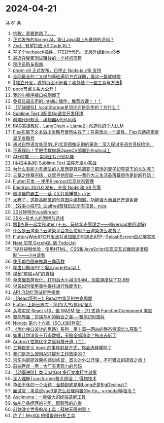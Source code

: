 # 2024-04-21

共 61 条

<!-- BEGIN JUEJIN -->
<!-- 最后更新时间 2024-04-21 14:01:12 +0800 -->
1. [抱歉，我要跑路了。。。](https://juejin.cn/post/7359083483241316393)
1. [正式发布的Spring AI，能让Java喝上AI赛道的汤吗？](https://juejin.cn/post/7358753499138179107)
1. [Zed，有望打败 VS Code 吗？](https://juejin.cn/post/7359469421742473225)
1. [写了个webpack插件，1722行代码，无感升级到vue3😎](https://juejin.cn/post/7359083109912412186)
1. [最近在秘密测试赚钱的一个挂机项目](https://juejin.cn/post/7359077619747209270)
1. [程序员购车指南](https://juejin.cn/post/7359077619747340342)
1. [pnpm v9 正式发布，已停止 Node.js v16 支持](https://juejin.cn/post/7359120028926427155)
1. [全网最全的二叉树的基础遍历方式详解，看这一篇就够啦](https://juejin.cn/post/7359083767557505058)
1. [🚀独立开发，做的页面不好看？我总结了一些工具与方法🚀](https://juejin.cn/post/7359854125912227894)
1. [poco节点关系大公开！](https://juejin.cn/post/7358734620617424922)
1. [我的小程序接口被刷爆了](https://juejin.cn/post/7358734620617130010)
1. [免费且超实用的 IntelliJ 插件，推荐收藏！！！](https://juejin.cn/post/7359083412388315146)
1. [【前端缓存】localStorage是同步还是异步的？为什么？](https://juejin.cn/post/7359405716090011659)
1. [Sublime Text 3配置Go语言开发环境](https://juejin.cn/post/7359083109911396378)
1. [前端代码规范 - 编辑器&代码风格](https://juejin.cn/post/7359084604663644212)
1. [RAG实操教程，LangChain + Llama2 | 创造你的个人LLM](https://juejin.cn/post/7358743626165436442)
1. [Flex布局下文本溢出省略号竟然失效了！只需添加一个属性，Flex自适应宽度显示省略号](https://juejin.cn/post/7359084604617768975)
1. [通过自然语言处理(NLP)实现图像识别的革命：深入探讨多语言目标检测。](https://juejin.cn/post/7359083412403486746)
1. [不再踩坑！手把手教你将OpenCV部署到Android上](https://juejin.cn/post/7358790144985890857)
1. [AI+前端 —— 实现图片识别功能](https://juejin.cn/post/7358734620617687066)
1. [[手把手系列] Sublime Text 插件开发小实战](https://juejin.cn/post/7359102751907905574)
1. [为什么有能力有想法的人反而更容易离职？职场的混子却容易干的长久呢？](https://juejin.cn/post/7359474677982085172)
1. [三章之终章完结，众里寻他百度——我的大三生活虽落幕但也是新的开始！](https://juejin.cn/post/7359467530187046951)
1. [Flutter开发 -- 使用Riverpod实现状态管理](https://juejin.cn/post/7359077652445954098)
1. [Electron 30.0.0 发布，升级 Node 和 V8 引擎](https://juejin.cn/post/7359505949318807564)
1. [做清晨的霸主——读《关灯就睡觉》小记](https://juejin.cn/post/7359077619725680681)
1. [太卷了，这款高颜值的创意图片编辑器，功能强大而且还开源免费](https://juejin.cn/post/7359391403163009043)
1. [【效率小技巧】让alfred帮我启动所有项目，nice](https://juejin.cn/post/7358709354424860707)
1. [20分钟带你vue转react](https://juejin.cn/post/7359821247675596835)
1. [35岁+技术人的困境与选择](https://juejin.cn/post/7359076801253605416)
1. [跟🤡杰哥一起学Flutter (十五、玩转状态管理之——Riverpod使用详解)](https://juejin.cn/post/7359402114018689076)
1. [什么是云渲染？云渲染平台怎么使用？云渲染怎么收费？](https://juejin.cn/post/7359077652445708338)
1. [Flutter+WebRTC开发点对点加密即时通讯APP--SplashScreen启动屏实现](https://juejin.cn/post/7359083483238006823)
1. [Nest 实现 GraphQL 版 TodoList](https://juejin.cn/post/7359821247675760675)
1. ["提升视频体验：使用HTML、CSS和JavaScript实现交互式播放速度控制"——小白请看](https://juejin.cn/post/7359147730961612810)
1. [使用单位圆来推算三角函数](https://juejin.cn/post/7359086027581472804)
1. [爬虫只能用PY？咱大node也可以！](https://juejin.cn/post/7359084604617588751)
1. [揭秘“前端+AI”的真相](https://juejin.cn/post/7359190039601790987)
1. [单页面首屏优化，打包后大小减少64M，加载速度快了13.6秒](https://juejin.cn/post/7359077652445806642)
1. [说说如何使用事件委托进行性能优化](https://juejin.cn/post/7359541702048677903)
1. [API 自动化测试新手指南](https://juejin.cn/post/7359225201282973734)
1. [【React系列三】React中常见的生命周期](https://juejin.cn/post/7359103640105910310)
1. [Flutter 上新日志库 - 简约/大气/易用/强大](https://juejin.cn/post/7359086041796067362)
1. [从零实现 React v18，但 WASM 版 - [7] 支持 FunctionComponent 类型](https://juejin.cn/post/7359408423744733222)
1. [智能界面：前端与AI的融合之美---智能识别图片](https://juejin.cn/post/7359084920595480614)
1. [Nodejs 第六十六章（SCL扫码登录）](https://juejin.cn/post/7359084330121396236)
1. [《优化接口设计的思路》系列：第十篇—网站的静态资源怎么获取？](https://juejin.cn/post/7359083483237908519)
1. [如果让你渲染十万条数据，无脑全部渲染？拖出去斩了](https://juejin.cn/post/7358745788472590388)
1. [Android 性能优化之黑科技开道（二）](https://juejin.cn/post/7359083483237613607)
1. [三种自定义 hook 的事件封装方式，你会选择哪种？](https://juejin.cn/post/7359083767564926991)
1. [我们是怎么使用AST提升工作效率的？](https://juejin.cn/post/7358691823545745443)
1. [京东内部研效架构师训练营，首次对外公开课，不可错过的研效之旅！](https://juejin.cn/post/7358752255350931508)
1. [前端百度一面：大厂有表现力的代码](https://juejin.cn/post/7358702198589898790)
1. [【动画进阶】类 ChatGpt 多行文本打字效果](https://juejin.cn/post/7358699186630737955)
1. [深入理解Transformer技术原理 ｜ 得物技术](https://juejin.cn/post/7358743626166222874)
1. [争论不休的一个话题：金额到底是用Long还是BigDecimal？](https://juejin.cn/post/7358670107902984229)
1. [面试官：来说说vue3是怎么处理内置的v-for、v-model等指令？](https://juejin.cn/post/7358709354425090083)
1. [Asciinema：一款强大的终端录屏工具](https://juejin.cn/post/7359083483240628265)
1. [做AI产品经理的三年，聊聊我的心得](https://juejin.cn/post/7359083412387119114)
1. [21款改变世界的AI工具：释放无限创意！](https://juejin.cn/post/7359113303841554486)
1. [绝了！MySQL的慢查询分析工具 ](https://juejin.cn/post/7359402386605260810)
<!-- END JUEJIN -->